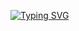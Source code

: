<a href="https://git.io/typing-svg"><img src="https://readme-typing-svg.demolab.com?font=Martian+Mono&weight=600&size=36&pause=1000&color=7777d0&center=true&random=false&width=1000&height=80&lines=Aiman+Mumtaz;Full+Stack+Web+Developer;+United+Health+Group;TypeScript+%E2%80%A2+Springboot+%E2%80%A2+NextJS" alt="Typing SVG" /></a>

